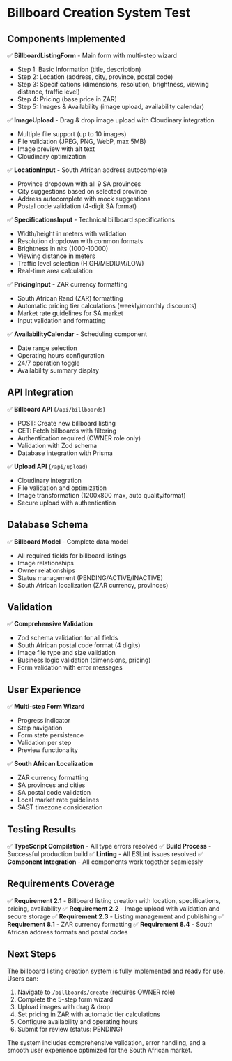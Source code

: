 # Billboard Creation System Test

## Components Implemented

✅ **BillboardListingForm** - Main form with multi-step wizard

- Step 1: Basic Information (title, description)
- Step 2: Location (address, city, province, postal code)
- Step 3: Specifications (dimensions, resolution, brightness, viewing distance, traffic level)
- Step 4: Pricing (base price in ZAR)
- Step 5: Images & Availability (image upload, availability calendar)

✅ **ImageUpload** - Drag & drop image upload with Cloudinary integration

- Multiple file support (up to 10 images)
- File validation (JPEG, PNG, WebP, max 5MB)
- Image preview with alt text
- Cloudinary optimization

✅ **LocationInput** - South African address autocomplete

- Province dropdown with all 9 SA provinces
- City suggestions based on selected province
- Address autocomplete with mock suggestions
- Postal code validation (4-digit SA format)

✅ **SpecificationsInput** - Technical billboard specifications

- Width/height in meters with validation
- Resolution dropdown with common formats
- Brightness in nits (1000-10000)
- Viewing distance in meters
- Traffic level selection (HIGH/MEDIUM/LOW)
- Real-time area calculation

✅ **PricingInput** - ZAR currency formatting

- South African Rand (ZAR) formatting
- Automatic pricing tier calculations (weekly/monthly discounts)
- Market rate guidelines for SA market
- Input validation and formatting

✅ **AvailabilityCalendar** - Scheduling component

- Date range selection
- Operating hours configuration
- 24/7 operation toggle
- Availability summary display

## API Integration

✅ **Billboard API** (`/api/billboards`)

- POST: Create new billboard listing
- GET: Fetch billboards with filtering
- Authentication required (OWNER role only)
- Validation with Zod schema
- Database integration with Prisma

✅ **Upload API** (`/api/upload`)

- Cloudinary integration
- File validation and optimization
- Image transformation (1200x800 max, auto quality/format)
- Secure upload with authentication

## Database Schema

✅ **Billboard Model** - Complete data model

- All required fields for billboard listings
- Image relationships
- Owner relationships
- Status management (PENDING/ACTIVE/INACTIVE)
- South African localization (ZAR currency, provinces)

## Validation

✅ **Comprehensive Validation**

- Zod schema validation for all fields
- South African postal code format (4 digits)
- Image file type and size validation
- Business logic validation (dimensions, pricing)
- Form validation with error messages

## User Experience

✅ **Multi-step Form Wizard**

- Progress indicator
- Step navigation
- Form state persistence
- Validation per step
- Preview functionality

✅ **South African Localization**

- ZAR currency formatting
- SA provinces and cities
- SA postal code validation
- Local market rate guidelines
- SAST timezone consideration

## Testing Results

✅ **TypeScript Compilation** - All type errors resolved
✅ **Build Process** - Successful production build
✅ **Linting** - All ESLint issues resolved
✅ **Component Integration** - All components work together seamlessly

## Requirements Coverage

✅ **Requirement 2.1** - Billboard listing creation with location, specifications, pricing, availability
✅ **Requirement 2.2** - Image upload with validation and secure storage
✅ **Requirement 2.3** - Listing management and publishing
✅ **Requirement 8.1** - ZAR currency formatting
✅ **Requirement 8.4** - South African address formats and postal codes

## Next Steps

The billboard listing creation system is fully implemented and ready for use. Users can:

1. Navigate to `/billboards/create` (requires OWNER role)
2. Complete the 5-step form wizard
3. Upload images with drag & drop
4. Set pricing in ZAR with automatic tier calculations
5. Configure availability and operating hours
6. Submit for review (status: PENDING)

The system includes comprehensive validation, error handling, and a smooth user experience optimized for the South African market.
